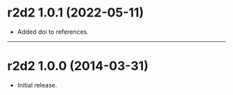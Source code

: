 # r2d2 1.0.1 (2022-05-11)

* Added doi to references.

---

# r2d2 1.0.0 (2014-03-31)

* Initial release.
